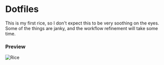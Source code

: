 # Dotfiles

This is my first rice, so I don't expect this to be very soothing on the eyes. Some of the things are janky, and the workflow refinement will take some time.

### Preview

![Rice](rice.png)
